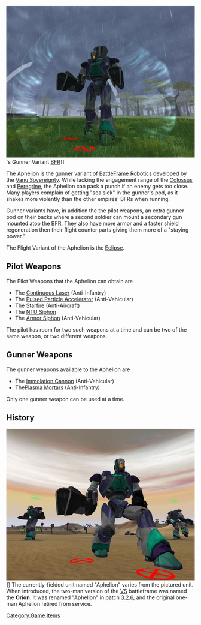 ![](images/AphelionPicture.jpg "fig:AphelionPicture.jpg")'s Gunner Variant
[BFR](BFR.md "wikilink")\]\]

The Aphelion is the gunner variant of [BattleFrame
Robotics](BattleFrame_Robotics.md "wikilink") developed by the [Vanu
Sovereignty](Vanu_Sovereignty.md "wikilink"). While lacking the engagement
range of the [Colossus](Colossus.md "wikilink") and
[Peregrine](Peregrine.md "wikilink"), the Aphelion can pack a punch if an
enemy gets too close. Many players complain of getting "sea sick" in the
gunner's pod, as it shakes more violently than the other empires' BFRs
when running.

Gunner variants have, in addition the the pilot weapons, an extra gunner
pod on their backs where a second soldier can mount a secondary gun
mounted atop the BFR. They also have more armor and a faster shield
regeneration then their flight counter parts giving them more of a
"staying power."

The Flight Variant of the Aphelion is the [Eclipse](Eclipse.md "wikilink").

## Pilot Weapons

The Pilot Weapons that the Aphelion can obtain are

- The [Continuous Laser](Continuous_Laser.md "wikilink") (Anti-Infantry)
- The [Pulsed Particle
  Accelerator](<Pulsed_Particle_Accelerator_(BFR)> "wikilink")
  (Anti-Vehicular)
- The [Starfire](<Starfire_(BFR)> "wikilink") (Anti-Aircraft)
- The [NTU Siphon](NTU_Siphon.md "wikilink")
- The [Armor Siphon](Armor_Siphon.md "wikilink") (Anti-Vehicular)

The pilot has room for two such weapons at a time and can be two of the
same weapon, or two different weapons.

## Gunner Weapons

The gunner weapons available to the Aphelion are

- The [Immolation Cannon](Immolation_Cannon.md "wikilink")
  (Anti-Vehicular)
- The[Plasma Mortars](Plasma_Mortar.md "wikilink") (Anti-Infantry)

Only one gunner weapon can be used at a time.

## History

![](images/Aphelions.jpg "fig:Aphelions.jpg")\]\] The currently-fielded unit
named "Aphelion" varies from the pictured unit. When introduced, the
two-man version of the [VS](VS.md "wikilink") battleframe was named the
**Orion**. It was renamed "Aphelion" in patch [3.2.6](3.md.2.6 "wikilink"),
and the original one-man Aphelion retired from service.

[Category:Game Items](Category:Game_Items.md "wikilink")
